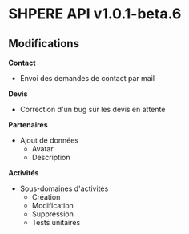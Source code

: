 # SHPERE API v1.0.1-beta.6

## Modifications

**Contact**

- Envoi des demandes de contact par mail

**Devis**

- Correction d'un bug sur les devis en attente

**Partenaires**

- Ajout de données
  - Avatar
  - Description

**Activités**

- Sous-domaines d'activités
  - Création
  - Modification
  - Suppression
  - Tests unitaires

